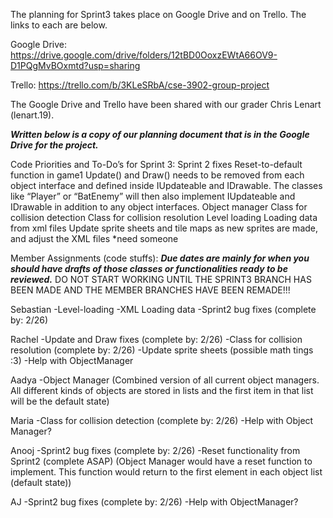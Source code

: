 The planning for Sprint3 takes place on Google Drive and on Trello. The links to each are below.

Google Drive: https://drive.google.com/drive/folders/12tBD0OoxzEWtA66OV9-D1PQgMvBOxmtd?usp=sharing

Trello: https://trello.com/b/3KLeSRbA/cse-3902-group-project

The Google Drive and Trello have been shared with our grader Chris Lenart (lenart.19).

***Written below is a copy of our planning document that is in the Google Drive for the project.***

Code Priorities and To-Do’s for Sprint 3:
Sprint 2 fixes
Reset-to-default function in game1
Update() and Draw() needs to be removed from each object interface and defined inside IUpdateable and IDrawable. The classes like “Player” or “BatEnemy” will then also implement IUpdateable and IDrawable in addition to any object interfaces. 
Object manager
Class for collision detection
Class for collision resolution
Level loading
Loading data from xml files
Update sprite sheets and tile maps as new sprites are made, and adjust the XML files
*need someone

Member Assignments (code stuffs):
***Due dates are mainly for when you should have drafts of those classes or functionalities ready to be reviewed.***
DO NOT START WORKING UNTIL THE SPRINT3 BRANCH HAS BEEN MADE AND THE MEMBER BRANCHES HAVE BEEN REMADE!!!

Sebastian
-Level-loading 
-XML Loading data
-Sprint2 bug fixes (complete by: 2/26)

Rachel
-Update and Draw fixes (complete by: 2/26)
-Class for collision resolution (complete by: 2/26)
-Update sprite sheets (possible math tings :3)
-Help with ObjectManager

Aadya
-Object Manager
  (Combined version of all current object managers.
  All different kinds of objects are stored in lists and the first item in that list will be the default state)

Maria
-Class for collision detection (complete by: 2/26)
-Help with Object Manager?

Anooj
-Sprint2 bug fixes (complete by: 2/26)
-Reset functionality from Sprint2 (complete ASAP)
  (Object Manager would have a reset function to implement.
  This function would return to the first element in each object list (default state))

AJ
-Sprint2 bug fixes (complete by: 2/26)
-Help with ObjectManager?
